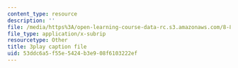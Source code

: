 ```yaml
---
content_type: resource
description: ''
file: /media/https%3A/open-learning-course-data-rc.s3.amazonaws.com/8-851-effective-field-theory-spring-2013/53ddc6a5f55e5424b3e908f6103222ef_tKo9-jn7A3g.vtt
file_type: application/x-subrip
resourcetype: Other
title: 3play caption file
uid: 53ddc6a5-f55e-5424-b3e9-08f6103222ef
---
```


